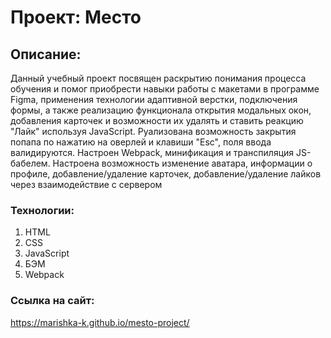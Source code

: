# **Проект: Место**

## Описание:

Данный учебный проект посвящен раскрытию понимания процесса обучения и помог приобрести навыки работы с макетами в программе Figma, применения технологии адаптивной верстки, подключения формы, а также реализацию функционала открытия модальных окон, добавления карточек и возможности их удалять и ставить реакцию "Лайк" используя JavaScript.
Руализована возможность закрытия попапа по нажатию на оверлей и клавиши "Esc", поля ввода валидируются.
Настроен Webpack, минификация и транспиляция JS-бабелем.
Настроена возможность изменение аватара, информации о профиле, добавление/удаление карточек, добавление/удаление лайков через взаимодействие с сервером

### Технологии:

1. HTML
2. CSS
3. JavaScript
4. БЭМ
5. Webpack

### Ссылка на сайт:

https://marishka-k.github.io/mesto-project/
